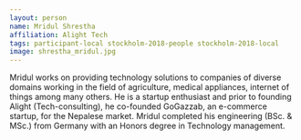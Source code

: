 ```yaml
---
layout: person
name: Mridul Shrestha
affiliation: Alight Tech
tags: participant-local stockholm-2018-people stockholm-2018-local
image: shrestha_mridul.jpg
---
```

Mridul works on providing technology solutions to companies of diverse domains working in the field of agriculture, medical appliances, internet of things among many others. He is a startup enthusiast and prior to founding Alight (Tech-consulting), he co-founded GoGazzab, an e-commerce startup, for the Nepalese market. Mridul completed his engineering (BSc. & MSc.) from Germany with an Honors degree in Technology management.